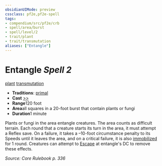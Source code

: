 ```yaml
---
obsidianUIMode: preview
cssclass: pf2e,pf2e-spell
tags:
- compendium/src/pf2e/crb
- spell/area/burst
- spell/level/2
- trait/plant
- trait/transmutation
aliases: ["Entangle"]
---
```

# Entangle *Spell 2*   
[plant](../../rules/traits/plant.md)  [transmutation](../../rules/traits/transmutation.md)  

- **Traditions**: [primal](../../rules/traits/primal.md)
- **Cast** [>>](../../rules/core-rulebook/chapter-9-playing-the-game.md#Actions "Two-Action") 
- **Range**120 foot
- **Area**all squares in a 20-foot burst that contain plants or fungi
- **Duration**1 minute

Plants or fungi in the area entangle creatures. The area counts as difficult terrain. Each round that a creature starts its turn in the area, it must attempt a Reflex save. On a failure, it takes a –10-foot circumstance penalty to its Speeds until it leaves the area, and on a critical failure, it is also [immobilized](../../rules/conditions.md#Immobilized) for 1 round. Creatures can attempt to [Escape](../../rules/actions/escape.md) at entangle's DC to remove these effects.

*Source: Core Rulebook p. 336*